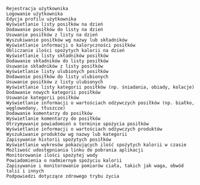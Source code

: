     Rejestracja użytkownika
    Logowanie użytkownika
    Edycja profilu użytkownika
    Wyświetlanie listy posiłków na dzień
    Dodawanie posiłków do listy na dzień
    Usuwanie posiłków z listy na dzień
    Wyszukiwanie posiłków wg nazwy lub składników
    Wyświetlanie informacji o kaloryczności posiłków
    Obliczanie ilości spożytych kalorii na dzień
    Wyświetlanie listy składników posiłków
    Dodawanie składników do listy posiłków
    Usuwanie składników z listy posiłków
    Wyświetlanie listy ulubionych posiłków
    Dodawanie posiłków do listy ulubionych
    Usuwanie posiłków z listy ulubionych
    Wyświetlanie listy kategorii posiłków (np. śniadania, obiady, kolacje)
    Dodawanie nowych kategorii posiłków
    Usuwanie kategorii posiłków
    Wyświetlanie informacji o wartościach odżywczych posiłków (np. białko, węglowodany, tłuszcze)
    Dodawanie komentarzy do posiłków
    Wyświetlanie komentarzy do posiłków
    Otrzymywanie powiadomień o terminie spożycia posiłków
    Wyświetlanie informacji o wartościach odżywczych produktów
    Wyszukiwanie produktów wg nazwy lub kategorii
    Zapisywanie historii spożytych posiłków
    Wyświetlanie wykresów pokazujących ilość spożytych kalorii w czasie
    Możliwość udostępniania linku do pobrania aplikacji
    Monitorowanie ilości spożytej wody
    Powiadomienia o nadmiernym spożyciu kalorii 
    Zapisywanie i monitorowanie pomiarów ciała, takich jak waga, obwód talii i innych 
    Podpowiedzi dotyczące zdrowego trybu życia 
